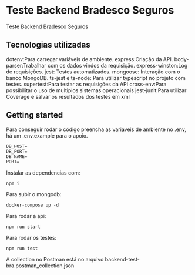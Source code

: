 # Teste Backend Bradesco Seguros

Teste Backend Bradesco Seguros

## Tecnologias utilizadas

dotenv:Para carregar variáveis de ambiente.
express:Criação da API.
body-parser:Trabalhar com os dados vindos da requisição.
express-winston:Log de requisições.
jest: Testes automatizados.
mongoose: Interação com o banco MongoDB.
ts-jest e ts-node: Para utilizar typescript no projeto com testes.
supertest:Para testar as requisições da API
cross-env:Para possibilitar o uso de multiplos sistemas operacionais
jest-junit:Para utilizar Coverage e salvar os resultados dos testes em xml

## Getting started

Para conseguir rodar o código preencha as variaveis de ambiente no .env, há um .env.example para o apoio.

```
DB_HOST=
DB_PORT=
DB_NAME=
PORT=

```

Instalar as dependencias com:

```
npm i
```

Para subir o mongodb:

```
docker-compose up -d
```

Para rodar a api:

```
npm run start
```

Para rodar os testes:

```
npm run test
```

A collection no Postman está no arquivo backend-test-bra.postman_collection.json
